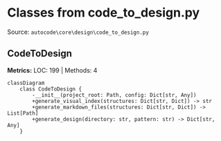 # Classes from code_to_design.py

Source: `autocode\core\design\code_to_design.py`

## CodeToDesign

**Metrics:** LOC: 199 | Methods: 4

```mermaid
classDiagram
    class CodeToDesign {
        -__init__(project_root: Path, config: Dict[str, Any])
        +generate_visual_index(structures: Dict[str, Dict]) -> str
        +generate_markdown_files(structures: Dict[str, Dict]) -> List[Path]
        +generate_design(directory: str, pattern: str) -> Dict[str, Any]
    }

```

